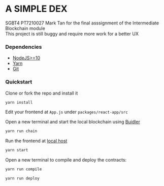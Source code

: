 # A SIMPLE DEX

SGBT4 PT7210027 Mark Tan for the final asssignment of the Intermediate Blockchain module<br/>
This project is still buggy and require more work for a better UX

### Dependencies 

- [NodeJS>=10](https://nodejs.org/en/download/) 
- [Yarn](https://classic.yarnpkg.com/en/docs/install/) 
- [Git](https://git-scm.com/downloads)

### Quickstart

Clone or fork the repo and install it

```bash
yarn install
```

Edit your frontend at `App.js` under `packages/react-app/src`

Open a new terminal and start the local blockchain using [Buidler](https://buidler.dev/tutorial/)

```bash
yarn run chain
```

Run the frontend at [local host](http://localhost:3000)

```bash
yarn start
```

Open a new terminal to compile and deploy the contracts:

```bash
yarn run compile

yarn run deploy
```